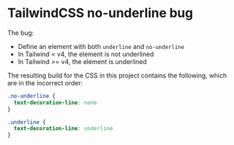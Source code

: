 # TailwindCSS no-underline bug

The bug:

- Define an element with both `underline` and `no-underline`
- In Tailwind < v4, the element is not underlined
- In Tailwind >= v4, the element is underlined

The resulting build for the CSS in this project contains the following, which are in the
incorrect order:

```css
.no-underline {
  text-decoration-line: none
}

.underline {
  text-decoration-line: underline
}

```
